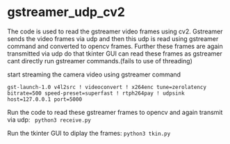 # gstreamer_udp_cv2

The code is used to read the gstreamer video frames using cv2. Gstreamer sends the video frames via udp and then this udp is read using gstreamer command and converted to opencv frames. Further these frames are again transmitted via udp do that tkinter GUI can read these frames as gstreamer cant directly run gstreamer commands.(fails to use of threading)


start streaming the camera video using gstreamer command
```
gst-launch-1.0 v4l2src ! videoconvert ! x264enc tune=zerolatency bitrate=500 speed-preset=superfast ! rtph264pay ! udpsink host=127.0.0.1 port=5000
```

Run the code to read these gstreamer frames to opencv and again transmit via udp:
``` python3 receive.py```


Run the tkinter GUI to diplay the frames:
```python3 tkin.py```
